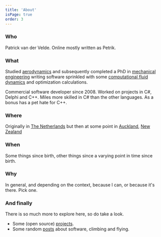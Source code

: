 ```yaml
---
title: 'About'
isPage: true
order: 3
---
```


### Who

Patrick van der Velde. Online mostly written as Petrik.

### What

Studied [aerodynamics](http://www.lr.tudelft.nl/en/) and subsequently completed a PhD in [mechanical engineering](http://www.mech.auckland.ac.nz/uoa/) writing software
sprinkled with some [computational fluid dynamics](http://en.wikipedia.org/wiki/Computational_fluid_dynamics) and optimization calculations.

Commercial software developer since 2008. Worked on projects in C#, Delphi and C++. Miles more skilled in C# than the other languages. As a bonus has a pet hate for C++.

### Where

Originally in [The Netherlands](http://en.wikipedia.org/wiki/Netherlands) but then at some point
in [Auckland](http://en.wikipedia.org/wiki/Auckland), [New Zealand](http://en.wikipedia.org/wiki/New_zealand)

### When

Some things since birth, other things since a varying point in time since birth. 


### Why

In general, and depending on the context, because I can, or because it's there. Pick one.


### And finally

There is so much more to explore here, so do take a look. 

* Some (open source) [projects](/projects.html).
* Some random [posts](/index.html) about software, climbing and flying.